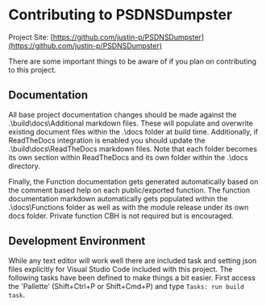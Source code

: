 # Contributing to PSDNSDumpster

Project Site: [https://github.com/justin-p/PSDNSDumpster](https://github.com/justin-p/PSDNSDumpster)

There are some important things to be aware of if you plan on contributing to this project.

## Documentation
All base project documentation changes should be made against the .\build\docs\Additional markdown files. These will populate and overwrite existing document files within the .\docs folder at build time. Additionally, if ReadTheDocs integration is enabled you should update the .\build\docs\ReadTheDocs markdown files. Note that each folder becomes its own section within ReadTheDocs and its own folder within the .\docs directory.

Finally, the Function documentation gets generated automatically based on the comment based help on each public/exported function. The function documentation markdown automatically gets populated within the .\docs\Functions folder as well as with the module release under its own docs folder. Private function CBH is not required but is encouraged.

## Development Environment
While any text editor will work well there are included task and setting json files explicitly for Visual Studio Code included with this project. The following tasks have been defined to make things a bit easier. First access the 'Pallette' (Shift+Ctrl+P or Shift+Cmd+P) and type `Tasks: run build task`.
